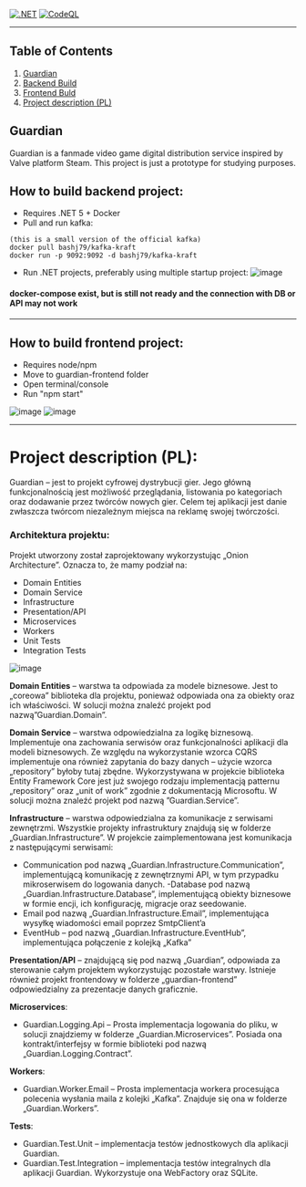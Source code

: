 
[![.NET](https://github.com/GuardianPlatform/Guardian/actions/workflows/dotnet.yml/badge.svg)](https://github.com/GuardianPlatform/Guardian/actions/workflows/dotnet.yml) [![CodeQL](https://github.com/GuardianPlatform/Guardian/actions/workflows/codeql-analysis.yml/badge.svg)](https://github.com/GuardianPlatform/Guardian/actions/workflows/codeql-analysis.yml)

---

## Table of Contents
1. [Guardian](#guardian)
2. [Backend Build](#how-to-build-backend-project)
3. [Frontend Buld](#how-to-build-frontend-project)
4. [Project description (PL)](#project-description-pl)

## Guardian

Guardian is a fanmade video game digital distribution service inspired by Valve platform Steam. This project is just a prototype for studying purposes.

## How to build backend project:

- Requires .NET 5 + Docker
- Pull and run kafka:

```
(this is a small version of the official kafka)
docker pull bashj79/kafka-kraft
docker run -p 9092:9092 -d bashj79/kafka-kraft
```

- Run .NET projects, preferably using multiple startup project:
  ![image](https://user-images.githubusercontent.com/20387650/178614809-8404bf1b-81ea-43e2-97da-ede6996104cb.png)

#### docker-compose exist, but is still not ready and the connection with DB or API may not work

---

## How to build frontend project:

- Requires node/npm
- Move to guardian-frontend folder
- Open terminal/console
- Run "npm start"

![image](https://user-images.githubusercontent.com/20387650/178614015-0680dd93-6ada-47a2-b1e1-1849310a132c.png)
![image](https://user-images.githubusercontent.com/20387650/178614005-551247c2-bb14-4bb4-8291-a94e048d6bff.png)


---

# Project description (PL):<br>
Guardian – jest to projekt cyfrowej dystrybucji gier. Jego główną funkcjonalnością jest możliwość przeglądania, listowania po kategoriach oraz dodawanie przez twórców nowych gier. Celem tej aplikacji jest danie zwłaszcza twórcom niezależnym miejsca na reklamę swojej twórczości. 
### Architektura projektu:
Projekt utworzony został zaprojektowany wykorzystując „Onion Architecture”. Oznacza to, że mamy podział na:
- Domain Entities
- Domain Service
- Infrastructure
- Presentation/API
- Microservices
- Workers
- Unit Tests
- Integration Tests

![image](https://user-images.githubusercontent.com/20387650/179355166-10e79910-221d-4317-9d30-371ae82a7979.png)

**Domain Entities** – warstwa ta odpowiada za modele biznesowe. Jest to „coreowa” biblioteka dla projektu, ponieważ odpowiada ona za obiekty oraz ich właściwości. W solucji można znaleźć projekt pod nazwą”Guardian.Domain”.

**Domain Service** – warstwa odpowiedzialna za logikę biznesową. Implementuje ona zachowania serwisów oraz funkcjonalności aplikacji dla modeli biznesowych. Ze względu na wykorzystanie wzorca CQRS implementuje ona również zapytania do bazy danych – użycie wzorca „repository” byłoby tutaj zbędne. Wykorzystywana w projekcie biblioteka Entity Framework Core jest już swojego rodzaju implementacją patternu „repository” oraz „unit of work” zgodnie z dokumentacją Microsoftu. W solucji można znaleźć projekt pod nazwą ”Guardian.Service”.

**Infrastructure** – warstwa odpowiedzialna za komunikacje z serwisami zewnętrzmi. Wszystkie projekty infrastruktury znajdują się w folderze „Guardian.Infrastructure”. W projekcie zaimplementowana jest komunikacja z następującymi serwisami:
- Communication pod nazwą „Guardian.Infrastructure.Communication”, implementującą komunikację z zewnętrznymi API, w tym przypadku mikroserwisem do logowania danych. 
-Database pod nazwą „Guardian.Infrastructure.Database”, implementującą obiekty biznesowe w formie encji, ich konfigurację, migracje oraz seedowanie.
- Email pod nazwą „Guardian.Infrastructure.Email”, implementująca wysyłkę wiadomości email poprzez SmtpClient’a
- EventHub – pod nazwą „Guardian.Infrastructure.EventHub”, implementująca połączenie z kolejką „Kafka”

**Presentation/API** – znajdującą się pod nazwą „Guardian”, odpowiada za sterowanie całym projektem wykorzystując pozostałe warstwy.  Istnieje również projekt frontendowy w folderze „guardian-frontend” odpowiedzialny za prezentacje danych graficznie.

**Microservices**:
-  Guardian.Logging.Api – Prosta implementacja logowania do pliku, w solucji znajdziemy w folderze „Guardian.Microservices”. Posiada ona kontrakt/interfejsy w formie biblioteki pod nazwą „Guardian.Logging.Contract”.

**Workers**: 
- Guardian.Worker.Email – Prosta implementacja workera procesująca polecenia wysłania maila z kolejki „Kafka”. Znajduje się ona w folderze „Guardian.Workers”.

**Tests**:
- Guardian.Test.Unit – implementacja testów jednostkowych dla aplikacji Guardian.
- Guardian.Test.Integration – implementacja testów integralnych dla aplikacji Guardian. Wykorzystuje ona WebFactory oraz SQLite. 

